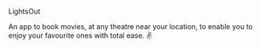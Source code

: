 LightsOut

An app to book movies, at any theatre near your location, to enable you to enjoy your favourite ones with total ease. ✌
